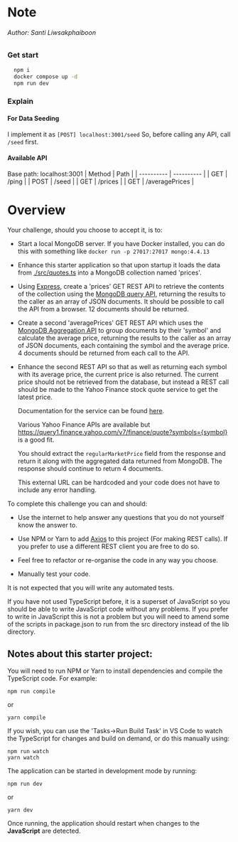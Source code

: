 # Note
###### Author: Santi Liwsakphaiboon

### Get start
```sh
  npm i
  docker compose up -d
  npm run dev
```

### Explain
#### For Data Seeding
I implement it as `[POST] localhost:3001/seed`
So, before calling any API, call `/seed` first.

#### Available API
Base path: localhost:3001
| Method | Path |
| ---------- | ---------- |
| GET | /ping |
| POST | /seed |
| GET | /prices |
| GET | /averagePrices |


# Overview

Your challenge, should you choose to accept it, is to:

-   Start a local MongoDB server. If you have Docker installed, you can do this with something like `docker run -p 27017:27017 mongo:4.4.13`

-   Enhance this starter application so that upon startup it loads the data from [./src/quotes.ts](./src/quotes.ts) into a MongoDB collection named 'prices'.

-   Using [Express](http://expressjs.com/), create a 'prices' GET REST API to retrieve the contents of the collection using the [MongoDB query API](https://docs.mongodb.com/manual/tutorial/query-documents/), returning the results to the caller as an array of JSON documents. It should be possible to call the API from a browser. 12 documents should be returned.

-   Create a second 'averagePrices' GET REST API which uses the [MongoDB Aggregation API](https://docs.mongodb.com/manual/aggregation/) to group documents by their 'symbol' and calculate the average price, returning the results to the caller as an array of JSON documents, each containing the symbol and the average price. 4 documents should be returned from each call to the API.

-   Enhance the second REST API so that as well as returning each symbol with its average price, the current price is also returned. The current price should not be retrieved from the database, but instead a REST call should be made to the Yahoo Finance stock quote service to get the latest price.

    Documentation for the service can be found [here](https://syncwith.com/yahoo-finance/yahoo-finance-api).

    Various Yahoo Finance APIs are available but https://query1.finance.yahoo.com/v7/finance/quote?symbols={symbol} is a good fit.

    You should extract the `regularMarketPrice` field from the response and return it along with the aggregated data returned from MongoDB. The response should continue to return 4 documents.

    This external URL can be hardcoded and your code does not have to include any error handling.

To complete this challenge you can and should:

-   Use the internet to help answer any questions that you do not yourself know the answer to.

-   Use NPM or Yarn to add [Axios](https://www.npmjs.com/package/axios) to this project (For making REST calls). If you prefer to use a different REST client you are free to do so.

-   Feel free to refactor or re-organise the code in any way you choose.

-   Manually test your code.

It is not expected that you will write any automated tests.

If you have not used TypeScript before, it is a superset of JavaScript so you should be able to write JavaScript code without any problems. If you prefer to write in JavaScript this is not a problem but you will need to amend some of the scripts in package.json to run from the src directory instead of the lib directory.

## Notes about this starter project:

You will need to run NPM or Yarn to install dependencies and compile the TypeScript code. For example:

```
npm run compile
```

or

```
yarn compile
```

If you wish, you can use the 'Tasks->Run Build Task' in VS Code to watch the TypeScript for changes and build on demand, or do this manually using:

```
npm run watch
yarn watch
```

The application can be started in development mode by running:

```
npm run dev
```

or

```
yarn dev
```

Once running, the application should restart when changes to the **JavaScript** are detected.

